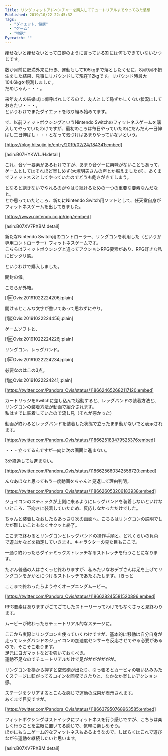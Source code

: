 ```yaml
---
Title: リングフィットアドベンチャーを購入してチュートリアルまでやってみた感想
Published: 2019/10/22 22:45:32
Tags:
  - "ダイエット、健康"
  - "ゲーム"
  - "物欲"
Eyecatch: ""
---
```

痩せないと痩せないとって口癖のように言っている割には何もできていないひつじです。  

数か月前に肥満外来に行き、運動もして105kgまで落としたくせに、8月9月不摂生をした結果、見事にリバウンドして現在112kgです。リバウンド時最大104.6kgを観測しました。  
だめじゃん・・・。  

来年友人の結婚式に御呼ばれしてるので、友人として恥ずかしくない状況にしておきたい・・・。  
というわけでまたダイエットを取り組み始めてます。  

で、以前フィットボクシングというNintendo Switchのフィットネスゲームを購入してやっていたわけですが、最初のころは毎日やっていたのにだんだん一日伸ばし二日伸ばし・・・となって気づけばあまりやっていないという。  

[https://blog.hitsujin.jp/entry/2019/02/24/184341:embed]

[asin:B07HYKWLJH:detail]

これ、音ゲー要素があるわけですが、あまり音ゲーに興味がないこともあって、ゲームとしてはそれほど楽しめず(大塚明夫さんの声とか燃えましたが）、あくまでフィットネスとしてやっていたのでどうも飽きがきてしまう。  

となると飽きないでやれるのがやはり続けるための一つの重要な要素なんだなと。  
とか思っていたところ、新たにNintendo Switch用ソフトとして、任天堂自身がフィットネスゲームを出してきました。  


<!-- more -->


[https://www.nintendo.co.jp/ring/:embed]

[asin:B07XV7PXBM:detail]


新たなNintendo Switch用のコントローラー、リングコンを利用した（というか専用コントローラー）フィットネスゲームです。  
こちらはフィットボクシングと違ってアクションRPG要素があり、RPG好きな私にピッタリ感。  

というわけで購入しました。

開封の儀。  

こちらが外箱。  


[f:id:Ovis:20191022224206j:plain]



開けるとこんな文字が書いてあって思わずにやり。  




[f:id:Ovis:20191022224456j:plain]





ゲームソフトと、


[f:id:Ovis:20191022224226j:plain]



リングコン、レッグバンド。


[f:id:Ovis:20191022224234j:plain]



必要なのはこの3点。  


[f:id:Ovis:20191022224241j:plain]




[https://twitter.com/Pandora_Ovis/status/1186624652682117120:embed]


カートリッジをSwitchに差し込んで起動すると、レッグバンドの装着方法と、リングコンの装着方法が動画で紹介されます。  
私はすでに装着していたので流し見（それが悪かった）

動画が終わるとレッグバンドを装着した状態で立ったまま動かないでと表示されます。  

  
[https://twitter.com/Pandora_Ovis/status/1186625183479525376:embed]

・・・立ってるんですが一向に次の画面に進まない。  

3分経過しても進まない。  


[https://twitter.com/Pandora_Ovis/status/1186625660342558720:embed]

んなあほなと思ってもう一度動画をちゃんと見返して理由判明。  


[https://twitter.com/Pandora_Ovis/status/1186626053206183938:embed]


ジョイコンのスティックが上側に来るようにレッグバンドを装着しないといけないところ、下向きに装着していたため、反応しなかっただけでした。  

ちゃんと装着しなおしたらあっさり次の画面へ。こちらはリングコンの説明でしたが難しいこともなくサクッと終了。  

ここまで終わるとリングコンとレッグバンドの操作手順と、どれくらいの負荷で遊ぶかなどを指定していきます。キャラクターの見た目もここで。  

一通り終わったらダイナミックストレッチなるストレッチを行うことになります。  

たぶん普通の人はさくっと終わりますが、私みたいなおデブさんは足を上げてリングコンをかかとにつけるストレッチであたふたします。（きっと  

ここまで終わったらようやくオープニングムービー。  

[https://twitter.com/Pandora_Ovis/status/1186628245581520896:embed]

RPG要素はありますがごてごてしたストーリーってわけでもなくさっと見終わります。  

ムービーが終わったらチュートリアル的なステージに。  

ここから実際にリングコンを使っていくわけですが、基本的に移動は自分自身が走ってレッグバンドのジョイコンの加速度センサーを反応させてやる必要があるので、そこそこ走ります。  
足元にヨガマットなどを強いておくべき。  
運動不足なのでチュートリアルだけで足ががががががが。  

リングコンを横から押すと空気砲が出たり、引っ張るとカービィの吸い込みみたくステージに転がってるコインを回収できたりと、なかなか楽しいアクション感。  

ステージをクリアするとこんな感じで運動の成果が表示されます。  
あくまで目安ですが。

[https://twitter.com/Pandora_Ovis/status/1186637950768963585:embed]

フィットボクシングはストイックにフィットネスを行う感じですが、こちらは楽しく行うことを主眼に置いてる感じで、気軽に楽しめそう。  
ほかにもミニゲーム的なフィットネスもあるようなので、しばらくはこれで遊びながら運動を継続したいと思います。

[asin:B07XV7PXBM:detail]

